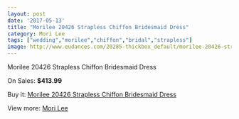 ```yaml
---
layout: post
date: '2017-05-13'
title: "Morilee 20426 Strapless Chiffon Bridesmaid Dress"
category: Mori Lee
tags: ["wedding","morilee","chiffon","bridal","strapless"]
image: http://www.eudances.com/20285-thickbox_default/morilee-20426-strapless-chiffon-bridesmaid-dress.jpg
---
```

Morilee 20426 Strapless Chiffon Bridesmaid Dress

On Sales: **$413.99**
<a href="https://www.eudances.com/en/mori-lee/6081-morilee-20426-strapless-chiffon-bridesmaid-dress.html"><amp-img layout="responsive" width="600" height="600" src="//www.eudances.com/20285-thickbox_default/morilee-20426-strapless-chiffon-bridesmaid-dress.jpg" alt="Morilee 20426 Strapless Chiffon Bridesmaid Dress 0" /></a>

Buy it: [Morilee 20426 Strapless Chiffon Bridesmaid Dress](https://www.eudances.com/en/mori-lee/6081-morilee-20426-strapless-chiffon-bridesmaid-dress.html "Morilee 20426 Strapless Chiffon Bridesmaid Dress")

View more: [Mori Lee](https://www.eudances.com/en/65-mori-lee "Mori Lee")